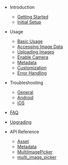 - Introduction

  - [Getting Started](gettingstarted.md)
  - [Initial Setup](initialsetup.md)

- Usage

  - [Basic Usage](basicusage.md)
  - [Accessing Image Data](imagedata.md)
  - [Uploading Images](upload.md)
  - [Enable Camera](enablecamera.md)
  - [Metadata](metadata.md)
  - [Customization](theming.md)
  - [Error Handling](errorhandling.md)

- Troubleshooting

  - [General](generaltroubleshooting.md)
  - [Android](androudtroubleshooting.md)
  - [iOS](iostroubleshooting.md)

- [FAQ](faq.md)
- [Upgrading](upgrading.md)

- API Reference
  - [Asset](https://pub.dartlang.org/documentation/multi_image_picker/latest/multi_image_picker/Asset-class.html)
  - [Metadata](https://pub.dartlang.org/documentation/multi_image_picker/latest/multi_image_picker/Metadata-class.html)
  - [MultiImagePicker](https://pub.dartlang.org/documentation/multi_image_picker/latest/multi_image_picker/MultiImagePicker-class.html)
  - [multi_image_picker](https://pub.dartlang.org/documentation/multi_image_picker/latest/multi_image_picker/multi_image_picker-library.html)